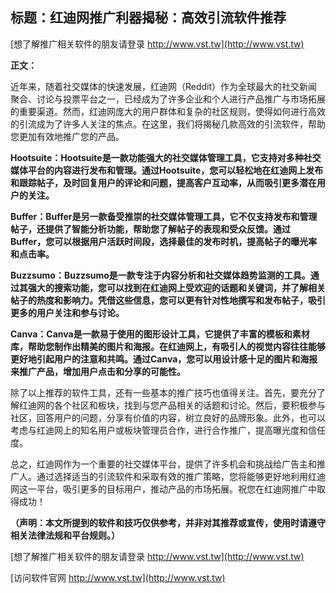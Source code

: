 ## **标题：红迪网推广利器揭秘：高效引流软件推荐**

[想了解推广相关软件的朋友请登录 http://www.vst.tw](http://www.vst.tw)

**正文：**

近年来，随着社交媒体的快速发展，红迪网（Reddit）作为全球最大的社交新闻聚合、讨论与投票平台之一，已经成为了许多企业和个人进行产品推广与市场拓展的重要渠道。然而，红迪网庞大的用户群体和复杂的社区规则，使得如何进行高效的引流成为了许多人关注的焦点。在这里，我们将揭秘几款高效的引流软件，帮助您更加有效地推广您的产品。

**Hootsuite：Hootsuite是一款功能强大的社交媒体管理工具，它支持对多种社交媒体平台的内容进行发布和管理。通过Hootsuite，您可以轻松地在红迪网上发布和跟踪帖子，及时回复用户的评论和问题，提高客户互动率，从而吸引更多潜在用户的关注。**

**Buffer：Buffer是另一款备受推崇的社交媒体管理工具，它不仅支持发布和管理帖子，还提供了智能分析功能，帮助您了解帖子的表现和受众反馈。通过Buffer，您可以根据用户活跃时间段，选择最佳的发布时机，提高帖子的曝光率和点击率。**

**Buzzsumo：Buzzsumo是一款专注于内容分析和社交媒体趋势监测的工具。通过其强大的搜索功能，您可以找到在红迪网上受欢迎的话题和关键词，并了解相关帖子的热度和影响力。凭借这些信息，您可以更有针对性地撰写和发布帖子，吸引更多的用户关注和参与讨论。**

**Canva：Canva是一款易于使用的图形设计工具，它提供了丰富的模板和素材库，帮助您制作出精美的图片和海报。在红迪网上，有吸引人的视觉内容往往能够更好地引起用户的注意和共鸣。通过Canva，您可以用设计感十足的图片和海报来推广产品，增加用户点击和分享的可能性。**

除了以上推荐的软件工具，还有一些基本的推广技巧也值得关注。首先，要充分了解红迪网的各个社区和板块，找到与您产品相关的话题和讨论。然后，要积极参与社区，回答用户的问题，分享有价值的内容，树立良好的品牌形象。此外，也可以考虑与红迪网上的知名用户或板块管理员合作，进行合作推广，提高曝光度和信任度。

总之，红迪网作为一个重要的社交媒体平台，提供了许多机会和挑战给广告主和推广人。通过选择适当的引流软件和采取有效的推广策略，您将能够更好地利用红迪网这一平台，吸引更多的目标用户，推动产品的市场拓展。祝您在红迪网推广中取得成功！

**（声明：本文所提到的软件和技巧仅供参考，并非对其推荐或宣传，使用时请遵守相关法律法规和平台规则。）**

[想了解推广相关软件的朋友请登录 http://www.vst.tw](http://www.vst.tw)


[访问软件官网 http://www.vst.tw](http://www.vst.tw)
